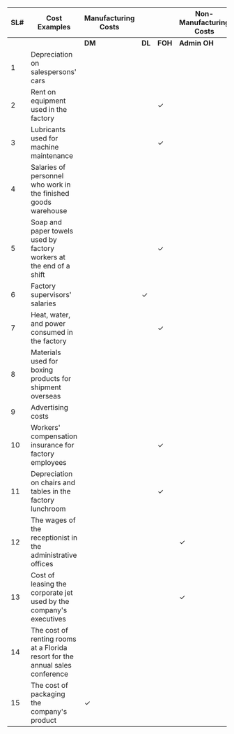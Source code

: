 | SL# | Cost Examples                                              | **Manufacturing Costs** |                  |                  | **Non-Manufacturing Costs** |                     | **Behaviour Wise** |      |      |
|-----|------------------------------------------------------------|----------------------|-------------------|-------------------|-----------------------------|---------------------|--------------------|------|------|
|     |                                                            | **DM**                | **DL**            | **FOH**           | **Admin OH**                | **MKTOH**             | **FC**              | **VC** | **MC** |
| 1   | Depreciation on salespersons' cars                        |                       |                   |                   |                             | ✓                   | ✓                  |      |      |
| 2   | Rent on equipment used in the factory                      |                       |                   | ✓                 |                             |                     | ✓                  |      |      |
| 3   | Lubricants used for machine maintenance                  |                       |                   | ✓                 |                             |                     |                    | ✓    |      |
| 4   | Salaries of personnel who work in the finished goods warehouse |                       |                   |                   |                             | ✓                   | ✓                  |      |      |
| 5   | Soap and paper towels used by factory workers at the end of a shift |                       |                   | ✓                 |                             |                     |                    | ✓    |      |
| 6   | Factory supervisors' salaries                            |                       | ✓                 |                   |                             |                     | ✓                  |      |      |
| 7   | Heat, water, and power consumed in the factory           |                       |                   | ✓                 |                             |                     |                    | ✓    |      |
| 8   | Materials used for boxing products for shipment overseas    |                       |                   |                   |                             | ✓                   |                    | ✓    |      |
| 9   | Advertising costs                                         |                       |                   |                   |                             | ✓                   | ✓                  |      |      |
| 10  | Workers' compensation insurance for factory employees      |                       |                   | ✓                 |                             |                     | ✓                  |      |      |
| 11  | Depreciation on chairs and tables in the factory lunchroom  |                       |                   | ✓                 |                             |                     | ✓                  |      |      |
| 12  | The wages of the receptionist in the administrative offices |                       |                   |                   | ✓                           |                     | ✓                  |      |      |
| 13  | Cost of leasing the corporate jet used by the company's executives |                       |                   |                   | ✓                           |                     | ✓                  |      |      |
| 14  | The cost of renting rooms at a Florida resort for the annual sales conference |                       |                   |                   |                             | ✓                   | ✓                  |      |      |
| 15  | The cost of packaging the company's product                 | ✓                   |                   |                   |                             |                     |                    | ✓    |      |

